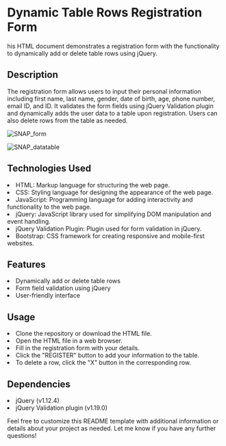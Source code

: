 <h1>Dynamic Table Rows Registration Form</h1>
<p>his HTML document demonstrates a registration form with the functionality to dynamically add or delete table rows using jQuery.</p>

<h2>Description</h2>
<p>The registration form allows users to input their personal information including first name, last name, gender, date of birth, age, phone number, email ID, and ID. It validates the form fields using jQuery Validation plugin and dynamically adds the user data to a table upon registration. Users can also delete rows from the table as needed.</p>

![SNAP_form](https://github.com/akanshakaduskar/Responsive_Form/assets/156501496/9c1636d9-c826-4464-8870-217d8309b9cd)

![SNAP_datatable](https://github.com/akanshakaduskar/Responsive_Form/assets/156501496/2da370ec-1137-4e96-9941-3d12dd6a091a)

<h2>Technologies Used</h2>
<ui>
  <li>HTML: Markup language for structuring the web page.</li>
  <li>CSS: Styling language for designing the appearance of the web page.</li>
  <li>JavaScript: Programming language for adding interactivity and functionality to the web page.</li>
  <li>jQuery: JavaScript library used for simplifying DOM manipulation and event handling.</li>
  <li>jQuery Validation Plugin: Plugin used for form validation in jQuery.
  <li>Bootstrap: CSS framework for creating responsive and mobile-first websites.</li>
</ui>

<h2>Features</h2>
<ui>
  <li>Dynamically add or delete table rows</li>
  <li>Form field validation using jQuery</li>
  <li>User-friendly interface</li>
</ui>

<h2>Usage</h2>
<ui>
  <li>Clone the repository or download the HTML file.</li>
  <li>Open the HTML file in a web browser.</li>
  <li>Fill in the registration form with your details.</li>
  <li>Click the "REGISTER" button to add your information to the table.</li>
  <li>To delete a row, click the "X" button in the corresponding row.</li>
</ui>

<h2>Dependencies</h2>
<ui>
  <li>jQuery (v1.12.4)</li>
  <li>jQuery Validation plugin (v1.19.0)</li>
</ui>

<p>Feel free to customize this README template with additional information or details about your project as needed. Let me know if you have any further questions!</p>
